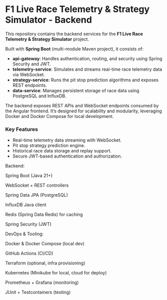 # F1 Live Race Telemetry & Strategy Simulator - Backend

This repository contains the backend services for the **F1 Live Race Telemetry & Strategy Simulator** project.

Built with **Spring Boot** (multi-module Maven project), it consists of:

- **api-gateway**: Handles authentication, routing, and security using Spring Security and JWT.
- **telemetry-service**: Simulates and streams real-time race telemetry data via WebSocket.
- **strategy-service**: Runs the pit stop prediction algorithms and exposes REST endpoints.
- **data-service**: Manages persistent storage of race data using PostgreSQL and InfluxDB.

The backend exposes REST APIs and WebSocket endpoints consumed by the Angular frontend. It’s designed for scalability and modularity, leveraging Docker and Docker Compose for local development.


### Key Features

- Real-time telemetry data streaming with WebSocket.
- Pit stop strategy prediction engine.
- Historical race data storage and replay support.
- Secure JWT-based authentication and authorization.


Backend:

Spring Boot (Java 21+)

WebSocket + REST controllers

Spring Data JPA (PostgreSQL)

InfluxDB Java client

Redis (Spring Data Redis) for caching

Spring Security (JWT)

DevOps & Tooling:

Docker & Docker Compose (local dev)

GitHub Actions (CI/CD)

Terraform (optional, infra provisioning)

Kubernetes (Minikube for local, cloud for deploy)

Prometheus + Grafana (monitoring)

JUnit + Testcontainers (testing)
